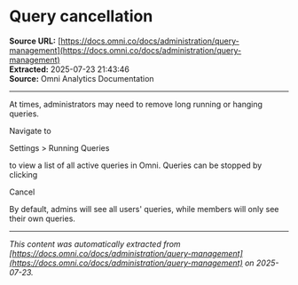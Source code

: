 # Query cancellation

**Source URL:** [https://docs.omni.co/docs/administration/query-management](https://docs.omni.co/docs/administration/query-management)  
**Extracted:** 2025-07-23 21:43:46  
**Source:** Omni Analytics Documentation

---

At times, administrators may need to remove long running or hanging queries.

Navigate to

Settings > Running Queries

to view a list of all active queries in Omni. Queries can be stopped by clicking

Cancel

By default, admins will see all users' queries, while members will only see their own queries.

---

*This content was automatically extracted from [https://docs.omni.co/docs/administration/query-management](https://docs.omni.co/docs/administration/query-management) on 2025-07-23.*
